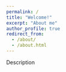 ```yaml
---
permalink: /
title: "Welcome!"
excerpt: "About me"
author_profile: true
redirect_from: 
  - /about/
  - /about.html
---
```


Description
